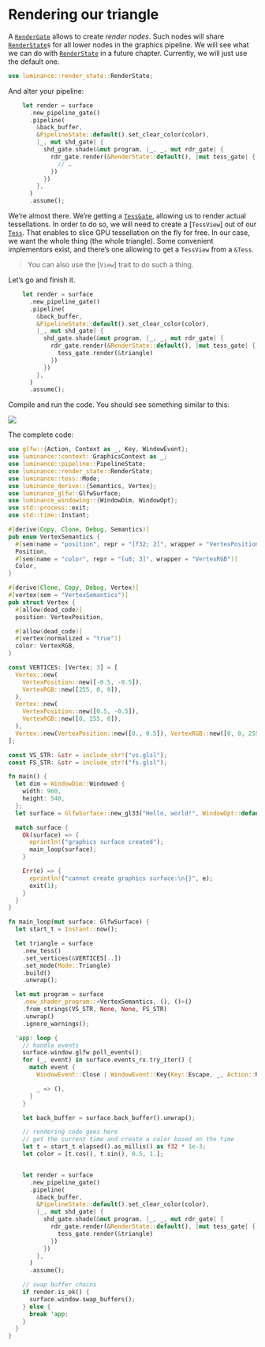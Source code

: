 # Rendering our triangle

A [`RenderGate`] allows to create _render nodes_. Such nodes will share [`RenderState`]s for all
lower nodes in the graphics pipeline. We will see what we can do with [`RenderState`] in a future
chapter. Currently, we will just use the default one.

```rust
use luminance::render_state::RenderState;
```

And alter your pipeline:

```rust
    let render = surface
      .new_pipeline_gate()
      .pipeline(
        &back_buffer,
        &PipelineState::default().set_clear_color(color),
        |_, mut shd_gate| {
          shd_gate.shade(&mut program, |_, _, mut rdr_gate| {
            rdr_gate.render(&RenderState::default(), |mut tess_gate| {
              // …
            })
          })
        },
      )
      .assume();
```

We’re almost there. We’re getting a [`TessGate`], allowing us to render actual tessellations. In
order to do so, we will need to create a [`TessView`] out of our [`Tess`]. That enables to slice
GPU tessellation on the fly for free. In our case, we want the whole thing (the whole triangle).
Some convenient implementors exist, and there’s one allowing to get a `TessView` from a `&Tess`.

> You can also use the [`View`] trait to do such a thing.

Let’s go and finish it.

```rust
    let render = surface
      .new_pipeline_gate()
      .pipeline(
        &back_buffer,
        &PipelineState::default().set_clear_color(color),
        |_, mut shd_gate| {
          shd_gate.shade(&mut program, |_, _, mut rdr_gate| {
            rdr_gate.render(&RenderState::default(), |mut tess_gate| {
              tess_gate.render(&triangle)
            })
          })
        },
      )
      .assume();
```

Compile and run the code. You should see something similar to this:

![](imgs/your_first_triangle.png)

The complete code:

```rust
use glfw::{Action, Context as _, Key, WindowEvent};
use luminance::context::GraphicsContext as _;
use luminance::pipeline::PipelineState;
use luminance::render_state::RenderState;
use luminance::tess::Mode;
use luminance_derive::{Semantics, Vertex};
use luminance_glfw::GlfwSurface;
use luminance_windowing::{WindowDim, WindowOpt};
use std::process::exit;
use std::time::Instant;

#[derive(Copy, Clone, Debug, Semantics)]
pub enum VertexSemantics {
  #[sem(name = "position", repr = "[f32; 2]", wrapper = "VertexPosition")]
  Position,
  #[sem(name = "color", repr = "[u8; 3]", wrapper = "VertexRGB")]
  Color,
}

#[derive(Clone, Copy, Debug, Vertex)]
#[vertex(sem = "VertexSemantics")]
pub struct Vertex {
  #[allow(dead_code)]
  position: VertexPosition,

  #[allow(dead_code)]
  #[vertex(normalized = "true")]
  color: VertexRGB,
}

const VERTICES: [Vertex; 3] = [
  Vertex::new(
    VertexPosition::new([-0.5, -0.5]),
    VertexRGB::new([255, 0, 0]),
  ),
  Vertex::new(
    VertexPosition::new([0.5, -0.5]),
    VertexRGB::new([0, 255, 0]),
  ),
  Vertex::new(VertexPosition::new([0., 0.5]), VertexRGB::new([0, 0, 255])),
];

const VS_STR: &str = include_str!("vs.glsl");
const FS_STR: &str = include_str!("fs.glsl");

fn main() {
  let dim = WindowDim::Windowed {
    width: 960,
    height: 540,
  };
  let surface = GlfwSurface::new_gl33("Hello, world!", WindowOpt::default().set_dim(dim));

  match surface {
    Ok(surface) => {
      eprintln!("graphics surface created");
      main_loop(surface);
    }

    Err(e) => {
      eprintln!("cannot create graphics surface:\n{}", e);
      exit(1);
    }
  }
}

fn main_loop(mut surface: GlfwSurface) {
  let start_t = Instant::now();

  let triangle = surface
    .new_tess()
    .set_vertices(&VERTICES[..])
    .set_mode(Mode::Triangle)
    .build()
    .unwrap();

  let mut program = surface
    .new_shader_program::<VertexSemantics, (), ()>()
    .from_strings(VS_STR, None, None, FS_STR)
    .unwrap()
    .ignore_warnings();

  'app: loop {
    // handle events
    surface.window.glfw.poll_events();
    for (_, event) in surface.events_rx.try_iter() {
      match event {
        WindowEvent::Close | WindowEvent::Key(Key::Escape, _, Action::Release, _) => break 'app,

        _ => (),
      }
    }

    let back_buffer = surface.back_buffer().unwrap();

    // rendering code goes here
    // get the current time and create a color based on the time
    let t = start_t.elapsed().as_millis() as f32 * 1e-3;
    let color = [t.cos(), t.sin(), 0.5, 1.];


    let render = surface
      .new_pipeline_gate()
      .pipeline(
        &back_buffer,
        &PipelineState::default().set_clear_color(color),
        |_, mut shd_gate| {
          shd_gate.shade(&mut program, |_, _, mut rdr_gate| {
            rdr_gate.render(&RenderState::default(), |mut tess_gate| {
              tess_gate.render(&triangle)
            })
          })
        },
      )
      .assume();

    // swap buffer chains
    if render.is_ok() {
      surface.window.swap_buffers();
    } else {
      break 'app;
    }
  }
}
```

[`Tess`]: https://docs.rs/luminance/latest/luminance/tess/struct.Tess.html
[`RenderGate`]: https://docs.rs/luminance/latest/luminance/pipeline/struct.RenderGate.html
[`RenderState`]: https://docs.rs/luminance/latest/luminance/render_state/struct.RenderState.html
[`TessGate`]: https://docs.rs/luminance/latest/luminance/pipeline/struct.TessGate.html
